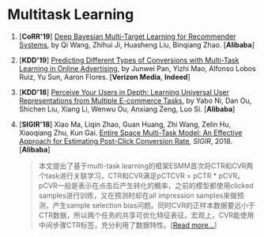 # Multitask Learning

1. [**CoRR'19**] [Deep Bayesian Multi-Target Learning for Recommender Systems](https://arxiv.org/abs/1902.09154), by Qi Wang, Zhihui Ji, Huasheng Liu, Binqiang Zhao. [**Alibaba**]

1. [**KDD'19**] [Predicting Different Types of Conversions with Multi-Task Learning in Online Advertising](https://arxiv.org/abs/1907.10235), by Junwei Pan, Yizhi Mao, Alfonso Lobos Ruiz, Yu Sun, Aaron Flores. [**Verizon Media**, **Indeed**]

1. [**KDD'18**] [Perceive Your Users in Depth: Learning Universal User Representations from Multiple E-commerce Tasks](https://arxiv.org/abs/1805.10727), by Yabo Ni, Dan Ou, Shichen Liu, Xiang Li, Wenwu Ou, Anxiang Zeng, Luo Si. [**Alibaba**]

1. [**SIGIR'18**] Xiao Ma, Liqin Zhao, Guan Huang, Zhi Wang, Zelin Hu, Xiaoqiang Zhu, Kun Gai. [Entire Space Multi-Task Model: An Effective Approach for Estimating Post-Click Conversion Rate](https://arxiv.org/pdf/1804.07931), *SIGIR*, 2018. [**Alibaba**]
   > 本文提出了基于multi-task learning的框架ESMM首次将CTR和CVR两个task进行关联学习，CTR和CVR满足pCTCVR = pCTR * pCVR。 pCVR一般是表示在点击后产生转化的概率，之前的模型都使用clicked samples进行训练，又在预测时却在all impression samples来做预测，产生sample selection bias问题。同时CVR的正样本数据要远小于CTR数据，所以两个任务的共享可优化特征表征。宏观上，CVR能使用中间步骤CTR标签，充分利用了数据特性。[[Read more...](https://zhuanlan.zhihu.com/p/37562283)]